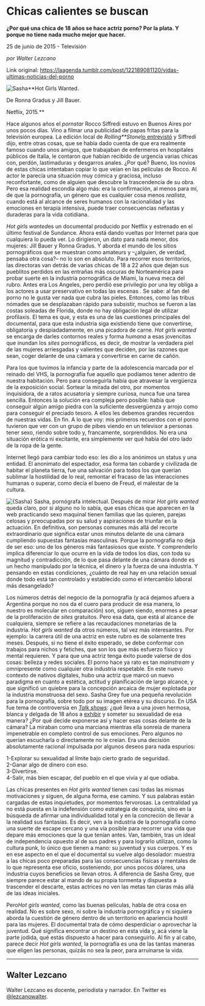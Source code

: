 # Chicas calientes se buscan

**¿Por qué una chica de 18 años se hace actriz porno? Por la plata. Y porque no tiene nada mucho mejor que hacer.**

25 de junio de 2015 - Televisión

_por Walter Lezcano_

Link original: https://laagenda.tumblr.com/post/122189081120/vidas-ultimas-noticias-del-porno

![Sasha](https://64.media.tumblr.com/1b059934bc220b1738d6733a735cde63/tumblr_inline_pk0l6kxZef1t6q87u_500.png)**Hot Girls Wanted.  

De Ronna Gradus y Jill Bauer.  

Netflix, 2015.**


Hace
algunos años el *pornstar*
Rocco Siffredi estuvo en Buenos Aires por unos pocos días. Vino a
filmar una publicidad de papas fritas para la televisión europea. La
edición local de *Rolling**Stone*[lo entrevistó](http://www.rollingstone.com.ar/784427) y
Siffredi dijo, entre otras cosas, que se había dado cuenta de que
era realmente famoso cuando unos amigos, que trabajaban de enfermeros
en hospitales públicos de Italia, le contaron que habían recibido
de urgencia varias chicas con, perdón, lastimaduras y desgarros
anales. ¿Por qué? Bueno, los novios de estas chicas intentaban
copiar lo que veían en las películas de Rocco. Al actor le parecía
una situación muy cómica y graciosa, incluso reconfortante, como de
alguien que descubre la trascendencia de su obra. Pero esa realidad
escondía algo más: era la confirmación, al menos para mí, de que
la pornografía, un género que es cualquier cosa menos *realista*,
cuando está al alcance de seres humanos con la racionalidad y las
emociones en terapia intensiva, puede traer consecuencias nefastas y
duraderas para la vida cotidiana. 


*Hot
girls wanted*es
un documental producido por Netflix y estrenado en el
último festival de Sundance. Ahora está dando vueltas por Internet para que
cualquiera lo pueda ver. Lo dirigieron, un dato para nada menor, dos
mujeres: Jill Bauer y Ronna Gradus. Y aborda el mundo de los sitios
pornográficos que se muestran como amateurs y –¿alguien, de verdad,
pensaba otra cosa?– no lo son en absoluto. Para recorrer esos
territorios, las directoras van detrás de varias chicas de 18 a 22 años que
dejan sus pueblitos perdidos en las entrañas más oscuras de
Norteamérica para probar suerte en la industria pornográfica de
Miami, la nueva meca del rubro. Antes era Los Angeles, pero perdió ese privilegio por
una ley obliga a los actores a usar preservativo en todas las escenas
. Se sabe: al fan del porno no le gusta ver
nada que cubra las pieles. Entonces, como las tribus nómades que se
desplazaban rápido para subsistir, muchos se fueron a las
costas soleadas de Florida, donde no hay obligación legal de utilizar
profilaxis. El tema es que, y esta es una de las cuestiones
principales del documental, para que esta industria siga existiendo
tiene que convertirse, obligatoria y despiadadamente, en una picadora
de carne. *Hot
girls wanted*
se encarga de darles contornos reales y forma *humana*
a esas jovencitas que inundan los *sites*
pornográficos, es decir, de mostrar la verdadera piel de las mujeres
arriesgadas y valientes que deciden, por las razones que sean, coger
delante de una cámara y convertirse en carne de cañón.

Para
los que tuvimos la infancia y parte de la adolescencia marcada por el
reinado del VHS, la pornografía fue aquello que podíamos tener
adentro de nuestra habitación. Pero para conseguirla había que
atravesar la vergüenza de la exposición social. Sortear la mirada
del otro, por momentos inquisidora, de a ratos acusatoria y siempre
curiosa, nunca fue una tarea sencilla. Entonces la solución era
compleja pero posible: había que conseguir algún amigo piedra con
la suficiente desvergüenza y arrojo como para conseguir el preciado
tesoro. A ellos les debemos grandes recuerdos de nuestras vidas. En
fin. A lo que voy: mis primeros recuerdos con el porno tuvieron que
ver con un grupo de pibes viendo en un televisor a personas tener
sexo, riendo sobre todo y, francamente, sorprendidos. No era una
situación erótica ni excitante, era simplemente ver qué había del
otro lado de la ropa de la gente.


Internet
llegó para cambiar todo eso: les dio a los anónimos un status y una
entidad. El anonimato del espectador, esa forma tan cobarde y
civilizada de habitar el planeta tierra, fue una salvación para
todos los que querían sublimar la hostilidad de lo real, remontar el
fracaso de las interacciones humanas o superar, como decía el bueno
de Freud, el malestar de la cultura. 


![{Sasha}](https://64.media.tumblr.com/1b059934bc220b1738d6733a735cde63/tumblr_inline_pk0l6kxZef1t6q87u_500.png) Sasha, pornógrafa intelectual. Después
de mirar *Hot
girls wanted*
queda claro, por si alguno no lo sabía, que esas chicas que aparecen
en la web practicando sexo maquinal tienen familias que las quieren,
parejas celosas y preocupadas por su salud y aspiraciones de triunfar
en la actuación. En definitiva, son personas comunes más allá del
recorte extraordinario que significa estar unos minutos delante de
una cámara cumpliendo supuestas fantasías masculinas. Porque la
pornografía no deja de ser eso: uno de los géneros más fantasiosos
que existe. Y comprenderlo implica diferenciar lo que ocurre en la
vida de todos los días, con toda su magnitud y contradicción, de lo
que pasa delante de una cámara donde es un hecho manipulado por la
técnica, el dinero y la fuerza de una industria. Y pensando en estas
condiciones, ¿cuánto de real hay en una relación sexual donde todo
está tan controlado y establecido como el intercambio laboral más
desangelado?

Los
números detrás del negocio de la pornografía (y acá dejamos
afuera a Argentina porque no nos da el cuero para producir de esa
manera, lo nuestro es molecular en comparación) son, siguen siendo,
enormes a pesar de la proliferación de *sites* gratuitos. Pero esa data, que está al alcance de
cualquiera, siempre se refiere a las recaudaciones monetarias de la
industria. *Hot
girls wanted*
da otros números, tal vez más interesantes. Por ejemplo: la carrera
útil de una actriz en este rubro es de solamente tres meses.
Después, si no tiene el éxito esperado, se debe conformar con
trabajos para nichos y fetiches, que son los que más esfuerzo físico
y mental requieren. Y para que una actriz tenga éxito puede valerse
de dos cosas: belleza y redes sociales. El porno hace ya rato es tan
*mainstream*
y omnipresente como cualquier otra industria respetable. En
este nuevo contexto de nativos digitales, hubo una actriz que marcó
un nuevo paradigma en cuanto a estética, actitud y planificación de
largo alcance, y que significó un quiebre para la concepción
arcaica de mujer explotada por la industria monstruosa del sexo. Sasha
Grey fue una pequeña revolución para la pornografía, sobre todo
por su imagen etérea y su discurso. En USA fue tema de controversia
en [*Talk
shows*](https://www.youtube.com/watch?v=BxUq_zzvAaA):
¿qué lleva a una joven hermosa, blanca y delgada de 18 años a
[exhibir](https://www.youtube.com/watch?v=1Yqul5GmKoo) y
someter su sexualidad de esa manera? ¿Por qué decide exponerse así
y hacer esas
cosas delante de la cámara? La miraban como una marciana mientras
ella sonreía de manera impenetrable en completo control de sus
emociones. Pero algunos no querían escucharla o directamente no le
creían. Era una decisión absolutamente racional impulsada por
algunos deseos para nada espurios: 


1-Explorar
su sexualidad al límite bajo cierto grado de seguridad.  
2-Ganar
algo de dinero con eso.   
3-Divertirse.  
4-Salir,
más bien escapar, del pueblo en el que vivía y al que odiaba.

Las
chicas presentes en *Hot
girls wanted*
tienen casi todas las mismas motivaciones y siguen, de alguna forma,
ese camino. Y sus palabras están cargadas de estas inquietudes, por
momentos fervorosas. La centralidad ya no está puesta en la
indefensión como estrategia de conquista, sino en la búsqueda de
afirmar una individualidad total y en la concreción de llevar a la
realidad sus fantasías. Es decir, ven a la industria de la
pornografía como una suerte de escape cercano y una vía posible
para recorrer una vida que depare más emociones que la que tenían
antes. Van, también, tras un ideal de independencia opuesto al de
sus padres y para lograrlo utilizan, como la cultura punk, lo único
que tienen a mano: su juventud y sus cuerpos. Y es en ese aspecto en
el que el documental su vuelve algo desolador: muestra a las chicas
poco preparadas para las consecuencias físicas y mentales de lo que
representa ese oficio, sosteniendo, por unos pocos dólares, una
industria cuyos beneficios se llevan otros. A diferencia de Sasha
Grey, que siempre parece estar al mando de su propia tormenta y
dispuesta a trascender el descarte, estas actrices no ven las metas tan
claras más allá de las ideas iniciales. 


Pero*Hot girls wanted,*
como las buenas películas, habla de otra cosa en realidad. No es
sobre sexo, ni sobre la industria pornográfica y ni siquiera aborda
la cuestión de género dentro de un territorio en apariencia
hostil para las mujeres. El documental trata de cómo desperdiciar o
aprovechar la juventud. Qué significa encontrar un destino en esta
vida y, acá viene la parte jodida, qué estás dispuesto a hacer
para conseguirlo. Al fin y al cabo, parece decir *Hot
girls wanted*,
la pornografía es una de las tantas maneras que eligen las personas,
quizás no sea la peor, para arruinarse la vida.


  




---

 Walter Lezcano
---------------

Walter Lezcano es docente, periodista y narrador. En Twitter es [@lezcanowalter](https://twitter.com/lezcanowalter).


